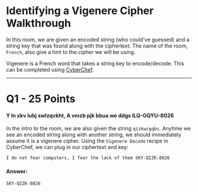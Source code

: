# Identifying a Vigenere Cipher Walkthrough
In this room, we are given an encoded string (who could've guessed) and a string key that was found along with the ciphertext. The name of the room, `French`, also give a hint to the cipher we will be using.

Vigenere is a French word that takes a string key to encode/decode. This can be completed using [CyberChef](https://cyberchef.org).

---
# Q1 - 25 Points
#### Y ln xkv lubj swlzqvkht, A vmzb pjk bbua we ddgs ILQ-GQYU-8026

In the intro to the room, we are also given the string `qizkwcgqbs`. Anytime we see an encoded string along with another string, we should immediately assume it is a vigenere cipher. Using the `Vigenere Decode` recipe in CyberChef, we can plug in our ciphertext and key:

```bash
I do not fear computers, I fear the lack of them SKY-QIZK-8026
```
#### Answer:
`SKY-QIZK-8026`